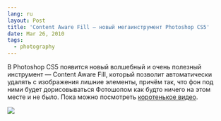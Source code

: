 ```yaml
---
lang: ru
layout: Post
title: 'Content Aware Fill — новый мегаинструмент Photoshop CS5'
date: Mar 26, 2010
tags:
  - photography
---
```


В Photoshop CS5 появится новый волшебный и очень полезный инструмент — Content Aware Fill, который позволит автоматически удалять с изображения лишние элементы, причём так, что фон под ними будет дорисовываться Фотошопом как будто ничего на этом месте и не было. Пока можно посмотреть [коротенькое видео](http://www.youtube.com/watch?v=NH0aEp1oDOI).

![](/images/blog/content-aware-fill.jpg)

